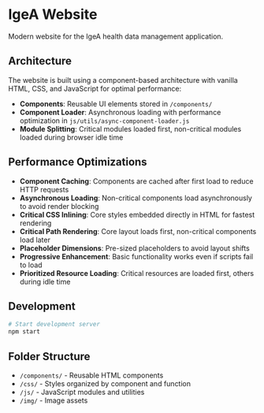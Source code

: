 # IgeA Website

Modern website for the IgeA health data management application.

## Architecture

The website is built using a component-based architecture with vanilla HTML, CSS, and JavaScript for optimal performance:

- **Components**: Reusable UI elements stored in `/components/`
- **Component Loader**: Asynchronous loading with performance optimization in `js/utils/async-component-loader.js`
- **Module Splitting**: Critical modules loaded first, non-critical modules loaded during browser idle time

## Performance Optimizations

- **Component Caching**: Components are cached after first load to reduce HTTP requests
- **Asynchronous Loading**: Non-critical components load asynchronously to avoid render blocking
- **Critical CSS Inlining**: Core styles embedded directly in HTML for fastest rendering
- **Critical Path Rendering**: Core layout loads first, non-critical components load later
- **Placeholder Dimensions**: Pre-sized placeholders to avoid layout shifts
- **Progressive Enhancement**: Basic functionality works even if scripts fail to load
- **Prioritized Resource Loading**: Critical resources are loaded first, others during idle time

## Development

```bash
# Start development server
npm start
```

## Folder Structure

- `/components/` - Reusable HTML components
- `/css/` - Styles organized by component and function
- `/js/` - JavaScript modules and utilities
- `/img/` - Image assets
